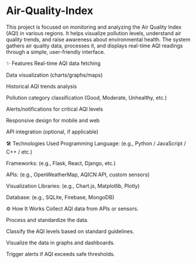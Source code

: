 # Air-Quality-Index
This project is focused on monitoring and analyzing the Air Quality Index (AQI) in various regions. It helps visualize pollution levels, understand air quality trends, and raise awareness about environmental health. The system gathers air quality data, processes it, and displays real-time AQI readings through a simple, user-friendly interface.

✨ Features
Real-time AQI data fetching

Data visualization (charts/graphs/maps)

Historical AQI trends analysis

Pollution category classification (Good, Moderate, Unhealthy, etc.)

Alerts/notifications for critical AQI levels

Responsive design for mobile and web

API integration (optional, if applicable)

🛠️ Technologies Used
Programming Language: (e.g., Python / JavaScript / C++ / etc.)

Frameworks: (e.g., Flask, React, Django, etc.)

APIs: (e.g., OpenWeatherMap, AQICN API, custom sensors)

Visualization Libraries: (e.g., Chart.js, Matplotlib, Plotly)

Database: (e.g., SQLite, Firebase, MongoDB)

⚙️ How It Works
Collect AQI data from APIs or sensors.

Process and standardize the data.

Classify the AQI levels based on standard guidelines.

Visualize the data in graphs and dashboards.

Trigger alerts if AQI exceeds safe thresholds.

